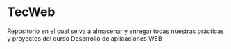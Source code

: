 # TecWeb
Repositorio en el cual se va a almacenar y enregar todas nuestras prácticas y proyectos del curso Desarrollo de aplicaciones WEB
